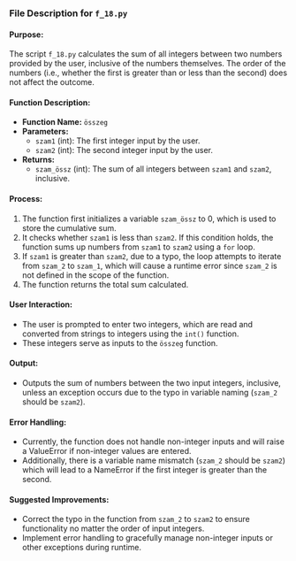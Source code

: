 ### File Description for `f_18.py`

#### Purpose:
The script `f_18.py` calculates the sum of all integers between two numbers provided by the user, inclusive of the numbers themselves. The order of the numbers (i.e., whether the first is greater than or less than the second) does not affect the outcome.

#### Function Description:
- **Function Name:** `összeg`
- **Parameters:**
  - `szam1` (int): The first integer input by the user.
  - `szam2` (int): The second integer input by the user.
- **Returns:** 
  - `szam_össz` (int): The sum of all integers between `szam1` and `szam2`, inclusive.

#### Process:
1. The function first initializes a variable `szam_össz` to 0, which is used to store the cumulative sum.
2. It checks whether `szam1` is less than `szam2`. If this condition holds, the function sums up numbers from `szam1` to `szam2` using a `for` loop.
3. If `szam1` is greater than `szam2`, due to a typo, the loop attempts to iterate from `szam_2` to `szam_1`, which will cause a runtime error since `szam_2` is not defined in the scope of the function.
4. The function returns the total sum calculated.

#### User Interaction:
- The user is prompted to enter two integers, which are read and converted from strings to integers using the `int()` function.
- These integers serve as inputs to the `összeg` function.

#### Output:
- Outputs the sum of numbers between the two input integers, inclusive, unless an exception occurs due to the typo in variable naming (`szam_2` should be `szam2`).

#### Error Handling:
- Currently, the function does not handle non-integer inputs and will raise a ValueError if non-integer values are entered.
- Additionally, there is a variable name mismatch (`szam_2` should be `szam2`) which will lead to a NameError if the first integer is greater than the second.

#### Suggested Improvements:
- Correct the typo in the function from `szam_2` to `szam2` to ensure functionality no matter the order of input integers.
- Implement error handling to gracefully manage non-integer inputs or other exceptions during runtime.